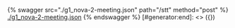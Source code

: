 [#generator:start]: <> ({ "template": "openapi" })
{% swagger src="./g1_nova-2-meeting.json" path="/stt" method="post" %}
[./g1_nova-2-meeting.json](./g1_nova-2-meeting.json)
{% endswagger %}
[#generator:end]: <> ({})